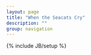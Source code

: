 ```yaml
---
layout: page
title: "When the Seacats Cry"
description: ""
group: navigation
---
```

{% include JB/setup %}
